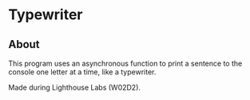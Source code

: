 # Typewriter

## About

This program uses an asynchronous function to print a sentence to the console one letter at a time, like a typewriter.

Made during Lighthouse Labs (W02D2).
